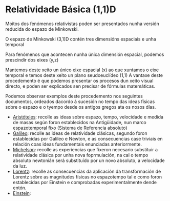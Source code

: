 # Relatividade Básica (1,1)D

Moitos dos fenómenos relativistas poden ser presentados nunha versión reducida do espazo de Minkowski.

O espazo de Minkowski (3,1)D contén tres dimensións espaciais e unha temporal

Para fenómenos que acontecen nunha única dimensión espacial, podemos prescindir dos eixes (y,z)

Mantemos deste xeito un único eixe espacial (x) ao que xuntamos o eixe temporal e temos deste xeito un plano seudoeuclídeo (1,1) 
A vantaxe deste procedemento é que podemos presentar os procesos dun xeito visual directo, e poden ser explicados sen precisar de fórmulas matemáticas.

Podemos observar exemplos deste procedemento nos seguintes documentos, ordeados dacordo á sucesión no tempo das ideas físicas sobre o espazo e o tyempo desde os antigos gregos ata os nosos días.

* [Aristóteles](): recolle as ideas sobre espazo, tempo, velocidade e medida de masas según foron establecidos na Antigüidade, nun marco espazotemporal fixo (Sistema de Referencia absoluto)
* [Galileo](): recolle as ideas de relatividade clásicas, segundo foron establecidas por Galileo e Newton, e as consecuencias case triviais en relación coas ideas fundamentais enunciadas anteriormente.
* [Michelson](): recolle as experiencias que fixeron necesario substituir a relatividade clásica por unha nova foprmulación, na cal o tempo absoluto newtonián será substituído por un novo absoluto, a velocidade da luz.
* [Lorentz](): recolle as consecuencias da aplicación da transformación de Lorentz sobre as magnitudes físicas no espazotempo tal e como foron establecidas por Einstein e comprobadas experimentalmente dende entón.
* [Einstein](): 
